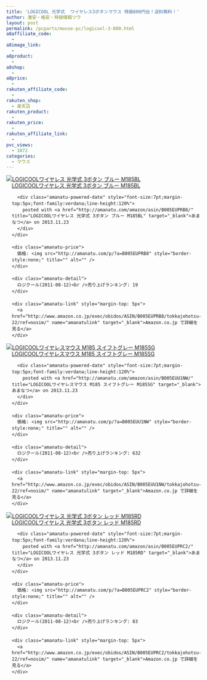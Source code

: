 ```yaml
---
title: 'LOGICOOL 光学式  ワイヤレス3ボタンマウス 特価800円台！送料無料！'
author: 激安・格安・特価情報ツウ
layout: post
permalink: /pcparts/mouse-pc/logicool-3-800.html
a8affiliate_code:
  - 
a8image_link:
  - 
a8product:
  - 
a8shop:
  - 
a8price:
  - 
rakuten_affiliate_code:
  - 
rakuten_shop:
  - 楽天店
rakuten_product:
  - 
rakuten_price:
  - 
rakuten_affiliate_link:
  - 
pvc_views:
  - 1072
categories:
  - マウス
---
```

<div class="amanatu-box" style="margin-bottom:0px;">
  <div class="amanatu-image" style="float:left;">
    <a href="http://www.amazon.co.jp/exec/obidos/ASIN/B005EUPRB8/tokkajohotsu-22/ref=nosim/" name="amanatulink" target="_blank"><img src="http://i2.wp.com/ecx.images-amazon.com/images/I/41tFRGpEN0L._SL160_.jpg?w=546" alt="LOGICOOLワイヤレス 光学式 3ボタン ブルー M185BL" style="border: none;" data-recalc-dims="1" /></a>
  </div>
  
  <div class="amanatu-info" style="float:left;margin-left:15px;line-height:120%">
    <div class="amanatu-name" style="margin-bottom:10px;line-height:120%">
      <a href="http://www.amazon.co.jp/exec/obidos/ASIN/B005EUPRB8/tokkajohotsu-22/ref=nosim/" name="amanatulink" target="_blank">LOGICOOLワイヤレス 光学式 3ボタン ブルー M185BL</a> 
      
      <div class="amanatu-powered-date" style="font-size:7pt;margin-top:5px;font-family:verdana;line-height:120%">
        posted with <a href="http://amanatu.com/amazon/asin/B005EUPRB8/" title="LOGICOOLワイヤレス 光学式 3ボタン ブルー M185BL" target="_blank">あまなつ</a> on 2013.11.23
      </div>
    </div>
    
    <div class="amanatu-price">
      価格: <img src="http://amanatu.com/p/?a=B005EUPRB8" style="border-style:none;" title="" alt="" />
    </div>
    
    <div class="amanatu-detail">
      ロジクール(2011-08-12)<br />売り上げランキング: 19
    </div>
    
    <div class="amanatu-link" style="margin-top: 5px">
      <a href="http://www.amazon.co.jp/exec/obidos/ASIN/B005EUPRB8/tokkajohotsu-22/ref=nosim/" name="amanatulink" target="_blank">Amazon.co.jp で詳細を見る</a>
    </div>
  </div>
  
  <div class="amanatu-footer" style="clear: left">
  </div>
</div>

<div class="amanatu-box" style="margin-bottom:0px;">
  <div class="amanatu-image" style="float:left;">
    <a href="http://www.amazon.co.jp/exec/obidos/ASIN/B005EUU1NW/tokkajohotsu-22/ref=nosim/" name="amanatulink" target="_blank"><img src="http://i2.wp.com/ecx.images-amazon.com/images/I/41BpBV2dwHL._SL160_.jpg?w=546" alt="LOGICOOLワイヤレスマウス M185 スイフトグレー M185SG" style="border: none;" data-recalc-dims="1" /></a>
  </div>
  
  <div class="amanatu-info" style="float:left;margin-left:15px;line-height:120%">
    <div class="amanatu-name" style="margin-bottom:10px;line-height:120%">
      <a href="http://www.amazon.co.jp/exec/obidos/ASIN/B005EUU1NW/tokkajohotsu-22/ref=nosim/" name="amanatulink" target="_blank">LOGICOOLワイヤレスマウス M185 スイフトグレー M185SG</a> 
      
      <div class="amanatu-powered-date" style="font-size:7pt;margin-top:5px;font-family:verdana;line-height:120%">
        posted with <a href="http://amanatu.com/amazon/asin/B005EUU1NW/" title="LOGICOOLワイヤレスマウス M185 スイフトグレー M185SG" target="_blank">あまなつ</a> on 2013.11.23
      </div>
    </div>
    
    <div class="amanatu-price">
      価格: <img src="http://amanatu.com/p/?a=B005EUU1NW" style="border-style:none;" title="" alt="" />
    </div>
    
    <div class="amanatu-detail">
      ロジクール(2011-08-12)<br />売り上げランキング: 632
    </div>
    
    <div class="amanatu-link" style="margin-top: 5px">
      <a href="http://www.amazon.co.jp/exec/obidos/ASIN/B005EUU1NW/tokkajohotsu-22/ref=nosim/" name="amanatulink" target="_blank">Amazon.co.jp で詳細を見る</a>
    </div>
  </div>
  
  <div class="amanatu-footer" style="clear: left">
  </div>
</div>

<div class="amanatu-box" style="margin-bottom:0px;">
  <div class="amanatu-image" style="float:left;">
    <a href="http://www.amazon.co.jp/exec/obidos/ASIN/B005EUPRC2/tokkajohotsu-22/ref=nosim/" name="amanatulink" target="_blank"><img src="http://i2.wp.com/ecx.images-amazon.com/images/I/410RD06A2UL._SL160_.jpg?w=546" alt="LOGICOOLワイヤレス 光学式 3ボタン レッド M185RD" style="border: none;" data-recalc-dims="1" /></a>
  </div>
  
  <div class="amanatu-info" style="float:left;margin-left:15px;line-height:120%">
    <div class="amanatu-name" style="margin-bottom:10px;line-height:120%">
      <a href="http://www.amazon.co.jp/exec/obidos/ASIN/B005EUPRC2/tokkajohotsu-22/ref=nosim/" name="amanatulink" target="_blank">LOGICOOLワイヤレス 光学式 3ボタン レッド M185RD</a> 
      
      <div class="amanatu-powered-date" style="font-size:7pt;margin-top:5px;font-family:verdana;line-height:120%">
        posted with <a href="http://amanatu.com/amazon/asin/B005EUPRC2/" title="LOGICOOLワイヤレス 光学式 3ボタン レッド M185RD" target="_blank">あまなつ</a> on 2013.11.23
      </div>
    </div>
    
    <div class="amanatu-price">
      価格: <img src="http://amanatu.com/p/?a=B005EUPRC2" style="border-style:none;" title="" alt="" />
    </div>
    
    <div class="amanatu-detail">
      ロジクール(2011-08-12)<br />売り上げランキング: 83
    </div>
    
    <div class="amanatu-link" style="margin-top: 5px">
      <a href="http://www.amazon.co.jp/exec/obidos/ASIN/B005EUPRC2/tokkajohotsu-22/ref=nosim/" name="amanatulink" target="_blank">Amazon.co.jp で詳細を見る</a>
    </div>
  </div>
  
  <div class="amanatu-footer" style="clear: left">
  </div>
</div>